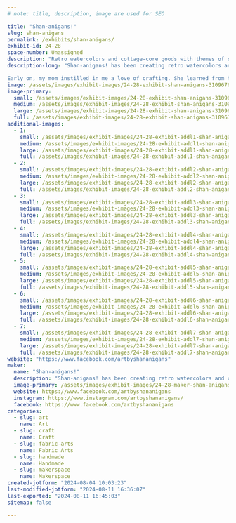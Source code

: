```yaml
---
# note: title, description, image are used for SEO

title: "Shan-anigans!"
slug: shan-anigans
permalink: /exhibits/shan-anigans/
exhibit-id: 24-28
space-number: Unassigned
description: "Retro watercolors and cottage-core goods with themes of spookiness, tarot, tattoos, and equity."
description-long: "Shan-anigans! has been creating retro watercolors and cottage-core home goods since 2014. Female and LGBTQ+ owned, this Orlando local likes to paint, sew, and cross-stitch all things spooky, tarot, tattoo, and equity-related. She takes custom requests and will be painting at the Shan-anigans! table all weekend long. 

Early on, my mom instilled in me a love of crafting. She learned from her mother, so I guess you could say I'm continuing a family tradition! Each item I make as if it were for one of my friends or family members. I love playing with colors and patterns so whether you're looking for a painting for your office, or a quilt for your bedroom, Shan has you covered! Made with love and an eye for detail, all items are created as if it were for one of Shan's own friends or family members."
image: /assets/images/exhibit-images/24-28-exhibit-shan-anigans-310967630-500173438789831-7089347824073400469-n-large.jpg
image-primary: 
  small: /assets/images/exhibit-images/24-28-exhibit-shan-anigans-310967630-500173438789831-7089347824073400469-n-small.jpg
  medium: /assets/images/exhibit-images/24-28-exhibit-shan-anigans-310967630-500173438789831-7089347824073400469-n-medium.jpg
  large: /assets/images/exhibit-images/24-28-exhibit-shan-anigans-310967630-500173438789831-7089347824073400469-n-large.jpg
  full: /assets/images/exhibit-images/24-28-exhibit-shan-anigans-310967630-500173438789831-7089347824073400469-n-full.jpg
additional-images: 
  - 1:
    small: /assets/images/exhibit-images/24-28-exhibit-addl1-shan-anigans-131466934-3885328348166512-2218328491609020984-n-small.jpg
    medium: /assets/images/exhibit-images/24-28-exhibit-addl1-shan-anigans-131466934-3885328348166512-2218328491609020984-n-medium.jpg
    large: /assets/images/exhibit-images/24-28-exhibit-addl1-shan-anigans-131466934-3885328348166512-2218328491609020984-n-large.jpg
    full: /assets/images/exhibit-images/24-28-exhibit-addl1-shan-anigans-131466934-3885328348166512-2218328491609020984-n-full.jpg
  - 2:
    small: /assets/images/exhibit-images/24-28-exhibit-addl2-shan-anigans-311994342-508744931266015-50517603154547431-n-small.jpg
    medium: /assets/images/exhibit-images/24-28-exhibit-addl2-shan-anigans-311994342-508744931266015-50517603154547431-n-medium.jpg
    large: /assets/images/exhibit-images/24-28-exhibit-addl2-shan-anigans-311994342-508744931266015-50517603154547431-n-large.jpg
    full: /assets/images/exhibit-images/24-28-exhibit-addl2-shan-anigans-311994342-508744931266015-50517603154547431-n-full.jpg
  - 3:
    small: /assets/images/exhibit-images/24-28-exhibit-addl3-shan-anigans-314711428-526477816159393-1765091698888413378-n-small.jpg
    medium: /assets/images/exhibit-images/24-28-exhibit-addl3-shan-anigans-314711428-526477816159393-1765091698888413378-n-medium.jpg
    large: /assets/images/exhibit-images/24-28-exhibit-addl3-shan-anigans-314711428-526477816159393-1765091698888413378-n-large.jpg
    full: /assets/images/exhibit-images/24-28-exhibit-addl3-shan-anigans-314711428-526477816159393-1765091698888413378-n-full.jpg
  - 4:
    small: /assets/images/exhibit-images/24-28-exhibit-addl4-shan-anigans-378313958-736493805157792-7484345100297159969-n-small.jpg
    medium: /assets/images/exhibit-images/24-28-exhibit-addl4-shan-anigans-378313958-736493805157792-7484345100297159969-n-medium.jpg
    large: /assets/images/exhibit-images/24-28-exhibit-addl4-shan-anigans-378313958-736493805157792-7484345100297159969-n-large.jpg
    full: /assets/images/exhibit-images/24-28-exhibit-addl4-shan-anigans-378313958-736493805157792-7484345100297159969-n-full.jpg
  - 5:
    small: /assets/images/exhibit-images/24-28-exhibit-addl5-shan-anigans-397384278-770124628461376-1250033687409922662-n-small.jpg
    medium: /assets/images/exhibit-images/24-28-exhibit-addl5-shan-anigans-397384278-770124628461376-1250033687409922662-n-medium.jpg
    large: /assets/images/exhibit-images/24-28-exhibit-addl5-shan-anigans-397384278-770124628461376-1250033687409922662-n-large.jpg
    full: /assets/images/exhibit-images/24-28-exhibit-addl5-shan-anigans-397384278-770124628461376-1250033687409922662-n-full.jpg
  - 6:
    small: /assets/images/exhibit-images/24-28-exhibit-addl6-shan-anigans-399413969-770124708461368-6225923256528634579-n-small.jpg
    medium: /assets/images/exhibit-images/24-28-exhibit-addl6-shan-anigans-399413969-770124708461368-6225923256528634579-n-medium.jpg
    large: /assets/images/exhibit-images/24-28-exhibit-addl6-shan-anigans-399413969-770124708461368-6225923256528634579-n-large.jpg
    full: /assets/images/exhibit-images/24-28-exhibit-addl6-shan-anigans-399413969-770124708461368-6225923256528634579-n-full.jpg
  - 7:
    small: /assets/images/exhibit-images/24-28-exhibit-addl7-shan-anigans-450313309-927089726098198-5146341575319961013-n-small.jpg
    medium: /assets/images/exhibit-images/24-28-exhibit-addl7-shan-anigans-450313309-927089726098198-5146341575319961013-n-medium.jpg
    large: /assets/images/exhibit-images/24-28-exhibit-addl7-shan-anigans-450313309-927089726098198-5146341575319961013-n-large.jpg
    full: /assets/images/exhibit-images/24-28-exhibit-addl7-shan-anigans-450313309-927089726098198-5146341575319961013-n-full.jpg
website: "https://www.facebook.com/artbyshananigans"
maker: 
  name: "Shan-anigans!"
  description: "Shan-anigans! has been creating retro watercolors and cottage-core home goods since 2014. Female and LGBTQ+ owned, this Orlando local likes to paint, sew, and cross-stitch all things spooky, tarot, tattoo, and equity-related. Made with love and an eye for detail, all items are created as if it were for one of Shan's own friends or family members."
  image-primary: /assets/images/exhibit-images/24-28-maker-shan-anigans-shan-anigans-logo-medium.png
  website: https://www.facebook.com/artbyshananigans
  instagram: https://www.instagram.com/artbyshananigans/
  facebook: https://www.facebook.com/artbyshananigans
categories: 
  - slug: art
    name: Art
  - slug: craft
    name: Craft
  - slug: fabric-arts
    name: Fabric Arts
  - slug: handmade
    name: Handmade
  - slug: makerspace
    name: Makerspace
created-jotform: "2024-08-04 10:03:23"
last-modified-jotform: "2024-08-11 16:36:07"
last-exported: "2024-08-11 16:45:03"
sitemap: false

---
```

